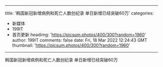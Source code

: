 
---
title: '韩国新冠新增病例和死亡人数创纪录 单日新增已经突破60万'
categories: 
 - 新媒体
 - 199IT
 - 首页更新
headimg: 'https://picsum.photos/400/300?random=1960'
author: 199IT
comments: false
date: Fri, 18 Mar 2022 12:24:43 GMT
thumbnail: 'https://picsum.photos/400/300?random=1960'
---

<div>   
韩国新冠新增病例和死亡人数创纪录 单日新增已经突破60万  
</div>
            